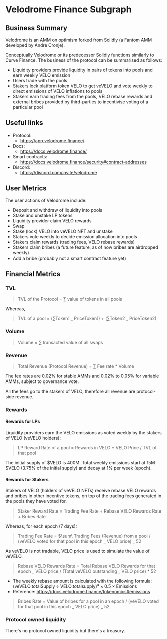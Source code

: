 # Velodrome Finance Subgraph

## Business Summary

Velodrome is an AMM on optimism forked from Solidly (a Fantom AMM developed by Andre Cronje).

Conceptually Velodrome or its predecessor Solidly functions similarly to Curve Finance. The business of the protocol can be summarised as follows:

- Liquidity providers provide liquidity in pairs of tokens into pools and earn weekly VELO emission
- Users trade with the pools
- Stakers lock platform token VELO to get veVELO and vote weekly to direct emissions of VELO inflations to pools
- Stakers earn trading fees from the pools, VELO rebase rewards and external bribes provided by third-parties to incentivise voting of a particular pool

## Useful links

- Protocol:
  - https://app.velodrome.finance/
- Docs:
  - https://docs.velodrome.finance/
- Smart contracts:
  - https://docs.velodrome.finance/security#contract-addresses
- Discord:
  - https://discord.com/invite/velodrome

## User Metrics

The user actions of Velodrome include:

- Deposit and withdraw of liquidity into pools
- Stake and unstake LP tokens
- Liquidity provider claim VELO rewards
- Swap
- Stake (lock) VELO into veVELO NFT and unstake
- Stakers vote weekly to decide emission allocation into pools
- Stakers claim rewards (trading fees, VELO rebase rewards)
- Stakers claim bribes (a future feature, as of now bribes are airdropped weekly)
- Add a bribe (probably not a smart contract feature yet)

## Financial Metrics

### TVL

> TVL of the Protocol = $\sum$ value of tokens in all pools

Whereas,

> TVL of a pool = ($\sum$Token1 _ PriceToken1) + ($\sum$Token2 _ PriceToken2)

### Volume

> Volume = $\sum$ transacted value of all swaps

### Revenue

> Total Revenue (Protocol Revenue) = $\sum$ Fee rate \* Volume

The fee rates are 0.02% for stable AMMs and 0.02% to 0.05% for variable AMMs, subject to governance vote.

All the fees go to the stakers of VELO, therefore all revenue are protocol-side revenue.

### Rewards

#### Rewards for LPs

Liquidity providers earn the VELO emissions as voted weekly by the stakers of VELO (veVELO holders):

> LP Reward Rate of a pool = Rewards in VELO \* VELO Price / TVL of that pool

The initial supply of $VELO is 400M. Total weekly emissions start at 15M $VELO (3.75% of the initial supply) and decay at 1% per week (epoch).

#### Rewards for Stakers

Stakers of VELO (holders of veVELO NFTs) receive rebase VELO rewards and bribes in other incentive tokens, on top of the trading fees generated in the pools they have voted for.

> Staker Reward Rate = Trading Fee Rate + Rebase VELO Rewards Rate + Bribes Rate

Whereas, for each epoch (7 days):

> Trading Fee Rate = $\sum\ Trading Fees (Revenue) from a pool / (veVELO voted for that pool in this epoch _ VELO price) _ 52

As veVELO is not tradable, VELO price is used to simulate the value of veVELO.

> Rebase VELO Rewards Rate = Total Rebase VELO Rewards for that epoch _ VELO price / (Total veVELO outstanding _ VELO price) \* 52

- The weekly rebase amount is calculated with the following formula:
  (veVELO.totalSupply ÷ VELO.totalsupply)³ × 0.5 × Emissions
- Reference: https://docs.velodrome.finance/tokenomics#emissions

> Bribes Rate = Value of bribes for a pool in an epoch / (veVELO voted for that pool in this epoch _ VELO price) _ 52

### Protocol owned liquidity

There's no protocol owned liquidity but there's a treasury.

